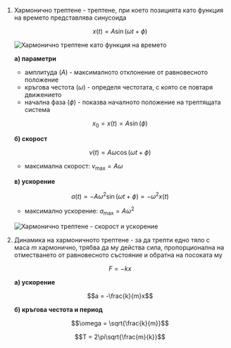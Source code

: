 1. Хармонично трептене - трептене, при което позицията като функция на времето представлява синусоида
	
	$$x(t) = A\sin(\omega t + \phi)$$
	
	![Хармонично трептене като функция на времето](Хармонично%20трептене%20като%20функция%20на%20времето.jpg)
	
	**а) параметри** 
	- амплитуда ($A$) - максималното отклонение от равновесното положение
	- кръгова честота ($\omega$) - определя честотата, с която се повтаря движението
	- начална фаза ($\phi$) - показва началното положение на трептящата система
	
	$$x_0 = x(t) = A\sin(\phi)$$
	
	**б) скорост**
	
	$$v(t) = A\omega\cos(\omega t +\phi)$$
	
	- максимална скорост: $v_{\text{max}} = A\omega$
	
	**в) ускорение**
	
	$$a(t) = -A\omega^2 \sin(\omega t + \phi) = -\omega^2 x(t)$$
	- максимално ускорение: $a_{\text{max}} = A\omega^2$
	
	![Хармонично трептене - скорост и ускорение](Хармонично%20трептене%20-%20скорост%20и%20ускорение.jpg)

2. Динамика на хармоничното трептене - за да трепти едно тяло с маса $m$ хармонично, трябва да му действа сила, пропорционална на отместването от равновесното състояние и обратна на посоката му
	
	$$F = -kx$$
	
	**а) ускорение**
	
	$$a = -\frac{k}{m}x$$
	
	**б) кръгова честота и период**
	
	$$\omega = \sqrt{\frac{k}{m}}$$
	
	$$T = 2\pi\sqrt{\frac{m}{k}}$$